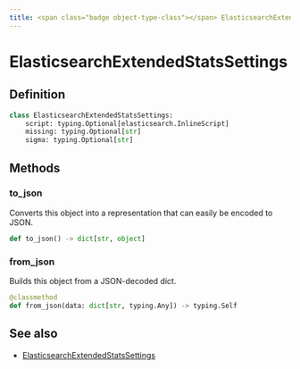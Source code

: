 ```yaml
---
title: <span class="badge object-type-class"></span> ElasticsearchExtendedStatsSettings
---
```

# <span class="badge object-type-class"></span> ElasticsearchExtendedStatsSettings

## Definition

```python
class ElasticsearchExtendedStatsSettings:
    script: typing.Optional[elasticsearch.InlineScript]
    missing: typing.Optional[str]
    sigma: typing.Optional[str]
```
## Methods

### <span class="badge object-method"></span> to_json

Converts this object into a representation that can easily be encoded to JSON.

```python
def to_json() -> dict[str, object]
```

### <span class="badge object-method"></span> from_json

Builds this object from a JSON-decoded dict.

```python
@classmethod
def from_json(data: dict[str, typing.Any]) -> typing.Self
```

## See also

 * <span class="badge builder"></span> [ElasticsearchExtendedStatsSettings](./builder-ElasticsearchExtendedStatsSettings.md)
